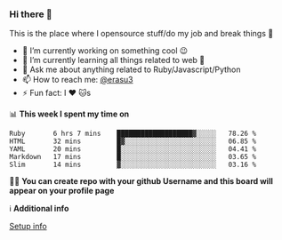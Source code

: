 ### Hi there 👋
This is the place where I opensource stuff/do my job and break things :rofl:

- 🔭 I’m currently working on something cool :wink:
- 🌱 I’m currently learning all things related to web 🤪
- 💬 Ask me about anything related to Ruby/Javascript/Python
- 📫 How to reach me: [@erasu3](https://t.me/erasu3)
- ⚡ Fun fact: I :heart: :cat:s

📊 **This week I spent my time on**
<!--START_SECTION:waka-->
```text
Ruby       6 hrs 7 mins    ███████████████████▓░░░░░   78.26 % 
HTML       32 mins         █▓░░░░░░░░░░░░░░░░░░░░░░░   06.85 % 
YAML       20 mins         █░░░░░░░░░░░░░░░░░░░░░░░░   04.41 % 
Markdown   17 mins         █░░░░░░░░░░░░░░░░░░░░░░░░   03.65 % 
Slim       14 mins         ▓░░░░░░░░░░░░░░░░░░░░░░░░   03.16 % 
```
<!--END_SECTION:waka-->

👨‍🏫 **You can create repo with your github Username and this board will appear on your profile page**


ℹ️ **Additional info**

[Setup info](https://github.com/13LD/13LD/blob/master/SETUP.md)
